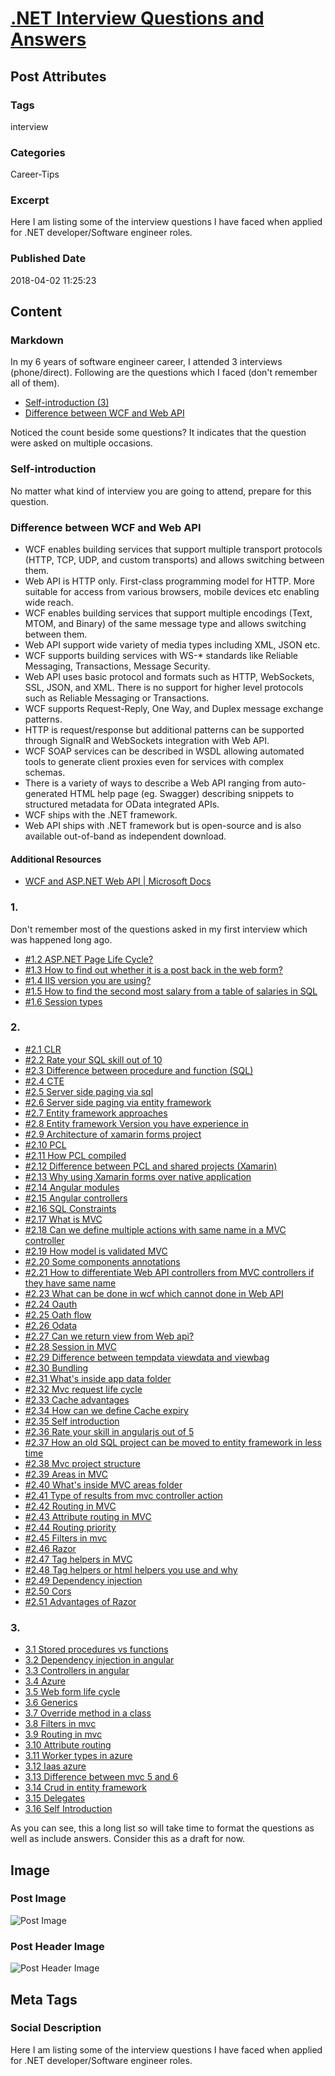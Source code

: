 # [.NET Interview Questions and Answers](https://www.abhith.net/post/dotnet-interview-questions-and-answers/)
## Post Attributes
### Tags
interview
### Categories
Career-Tips
### Excerpt
Here I am listing some of the interview questions I have faced when applied for .NET developer/Software engineer roles.
### Published Date
2018-04-02 11:25:23
## Content
### Markdown
In my 6 years of software engineer career, I attended 3 interviews (phone/direct). Following are the questions which I faced (don't remember all of them). 

- [Self-introduction (3)](#Self-introduction)
- [Difference between WCF and Web API](#difference-between-wcf-and-web-api)

Noticed the count beside some questions?
It indicates that the question were asked on multiple occasions.

### <a name="Self-introduction"></a> Self-introduction

No matter what kind of interview you are going to attend, prepare for this question. 
### <a name="difference-between-wcf-and-web-api"></a> Difference between WCF and Web API
- WCF enables building services that support multiple transport protocols (HTTP, TCP, UDP, and custom transports) and allows switching between them.
- Web API is HTTP only. First-class programming model for HTTP. More suitable for access from various browsers, mobile devices etc enabling wide reach.
- WCF enables building services that support multiple encodings (Text, MTOM, and Binary) of the same message type and allows switching between them.
- Web API support wide variety of media types including XML, JSON etc.
- WCF supports building services with WS-* standards like Reliable Messaging, Transactions, Message Security.
- Web API uses basic protocol and formats such as HTTP, WebSockets, SSL, JSON, and XML. There is no support for higher level protocols such as Reliable Messaging or Transactions.
- WCF supports Request-Reply, One Way, and Duplex message exchange patterns.
- HTTP is request/response but additional patterns can be supported through SignalR and WebSockets integration with Web API.
- WCF SOAP services can be described in WSDL allowing automated tools to generate client proxies even for services with complex schemas.
- There is a variety of ways to describe a Web API ranging from auto-generated HTML help page (eg. Swagger) describing snippets to structured metadata for OData integrated APIs.
- WCF ships with the .NET framework.
- Web API ships with .NET framework but is open-source and is also available out-of-band as independent download.

#### Additional Resources
- [WCF and ASP.NET Web API | Microsoft Docs](https://docs.microsoft.com/en-us/dotnet/framework/wcf/wcf-and-aspnet-web-api)


### 1. 
Don't remember most of the questions asked in my first interview which was happened long ago.


- [#1.2 ASP.NET Page Life Cycle?](#1.2)
- [#1.3 How to find out whether it is a post back in the web form?](#1.3)
- [#1.4 IIS version you are using?](#1.4)
- [#1.5 How to find the second most salary from a table of salaries in SQL](#1.5)
- [#1.6 Session types](#1.6)

### 2. 
- [#2.1 CLR](#2.1)
- [#2.2 Rate your SQL skill out of 10]()
- [#2.3 Difference between procedure and function (SQL)]() 
- [#2.4 CTE]()
- [#2.5 Server side paging via sql]()
- [#2.6 Server side paging via entity framework]()
- [#2.7 Entity framework approaches]() 
- [#2.8 Entity framework Version you have experience in]()
- [#2.9 Architecture of xamarin forms project]()
- [#2.10 PCL]()
- [#2.11 How PCL compiled]()
- [#2.12 Difference between PCL and shared projects (Xamarin)]()
- [#2.13 Why using Xamarin forms over native application]()
- [#2.14 Angular modules]()
- [#2.15 Angular controllers]()
- [#2.16 SQL Constraints]()
- [#2.17 What is MVC]()
- [#2.18 Can we define multiple actions with same name in a MVC controller]()
- [#2.19 How model is validated MVC]()
- [#2.20 Some components annotations]() 
- [#2.21 How to differentiate Web API controllers from MVC controllers if they have same name]()
- [#2.23 What can be done in wcf which cannot done in Web API]()
- [#2.24 Oauth]()
- [#2.25 Oath flow]()
- [#2.26 Odata]()
- [#2.27 Can we return view from Web api?]()
- [#2.28 Session in MVC]()
- [#2.29 Difference between tempdata viewdata and viewbag]()
- [#2.30 Bundling]()
- [#2.31 What's inside app data folder]()
- [#2.32 Mvc request life cycle]()
- [#2.33 Cache advantages]()
- [#2.34 How can we define Cache expiry]()
- [#2.35 Self introduction]()
- [#2.36 Rate your skill in angularjs out of 5]()
- [#2.37 How an old SQL project can be moved to entity framework in less time]()
- [#2.38 Mvc project structure]()
- [#2.39 Areas in MVC]()
- [#2.40 What's inside MVC areas folder]()
- [#2.41 Type of results from mvc controller action]()
- [#2.42 Routing in MVC]()
- [#2.43 Attribute routing in MVC]()
- [#2.44 Routing priority]()
- [#2.45 Filters in mvc]()
- [#2.46 Razor]()
- [#2.47 Tag helpers in MVC]() 
- [#2.48 Tag helpers or html helpers you use and why]()
- [#2.49 Dependency injection]()
- [#2.50 Cors]()
- [#2.51 Advantages of Razor]()

	
### 3.
- [3.1 Stored procedures vs functions]() 
- [3.2 Dependency injection in angular]()
- [3.3 Controllers in angular]()
- [3.4 Azure]()
- [3.5 Web form life cycle]()
- [3.6 Generics]()
- [3.7 Override method in a class]()
- [3.8 Filters in mvc]()
- [3.9 Routing in mvc]()
- [3.10  Attribute routing]()
- [3.11  Worker types in azure]()
- [3.12  Iaas azure]()
- [3.13  Difference between mvc 5 and 6]()
- [3.14  Crud in entity framework]()
- [3.15 Delegates]()
- [3.16 Self Introduction]()

As you can see, this a long list so will take time to format the questions as well as include answers. Consider this as a draft for now.
## Image
### Post Image
![Post Image]() 
### Post Header Image
![Post Header Image]()

## Meta Tags
### Social Description
Here I am listing some of the interview questions I have faced when applied for .NET developer/Software engineer roles.